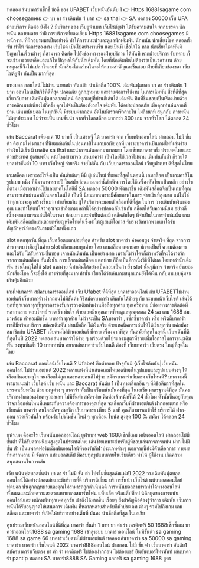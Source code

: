 ทดลองเล่นบาคาร่าเช็กชี่ ข้อดี ของ UFABET เว็บพนันอันดับ 1
👉 Https 16881sagame com choosegames
👉 บา คา ร่า เดิมพัน 1 บาท
👉 sa thai
👉 SA ทดลอง 50000
เว็บ UFA ฝ่ายบริการ ติดต่อ ยังไง ?
มีบริการ ของ เว็บยูฟ่าเบท เว็บไซต์ยูฟ่า ได้รับความสนใจ จากบรรดา นักพนัน หลายหลาย ว่ามี การบริการที่ยอดเยี่ยม Https 16881sagame com choosegames มีพนักงาน ที่ฝึกอบรมมาเป็นอย่างดี ทำให้การแนะนำและดูแลนักเดิมพัน นักพนัน นักเสี่ยงโชค ตลอดทั้งวัน ทำให้ จัดการของทาง เว็บไซต์ เป็นไปอย่างราบรื่น และเป็นที่ เชื่อใจได้ หาก นักเสี่ยงโชคพันมีปัญหาในเรื่องต่างๆ ก็สามารถ ติดต่อ ไปยังช่องทางของฝ่ายบริการ ได้ทันที หากฝ่ายบริการ รับทราบ ก็จะเข้ามาช่วยเหลือและแก้ไข ปัญหาให้กับนักเดิมพัน โดยที่นักเดิมพันไม่ต้องรอเป็นเวลานาน ด้วยเหตุผลนี้จึงไม่แปลกใจเลยที่ นักเสี่ยงโชคส่วนใดจะให้ความสำคัญและชื่นชอบ ฝ่ายที่เกี่ยวข้องของ เว็บไซต์ยูฟ่า กันเป็น มากที่สุด

แทงบอล ออนไลน์ ไม่ผ่าน นายหน้า ทันสมัย น่าเชือถือ 100%
เดิมพันฟุตบอล บา คา ร่า เดิมพัน 1 บาท ออนไลน์เป็นวิธีที่ดีที่สุด ปลอดภัย ถูกกฎหมาย และง่ายต่อการใช้งาน ในการเดิมพัน สิ่งที่ดีที่สุดเกี่ยวกับการ เดิมพันฟุตบอลออนไลน์ คือคุณอยู่ที่บ้านก็เล่นได้ เดิมพัน ทีมที่ชื่นชอบเป็นเรื่องง่ายด้วยการคลิกเมาส์เพียงไม่กี่ครั้ง คุณไม่จำเป็นต้องกังวลใจ เดิมพัน ได้อย่างปลอดภัย เมื่อคุณทำเล่นจากที่บ้าน เล่นพนันบอล ในทุกวันนี้ มีระบบฝากถอน อัตโนมัตรวดเร็วถายใน ไม่ถึงนาที สนุกกับ การพนันได้ทุกประเภท ไม่ว่าจะเป็น เกมชั้นนำ จากทั่วโลกสล็อต มากกว่า 300 เกม จากทั่วโลก ได้ตลอด 24 ชั่วโมง

เล่น Baccarat เพียงแค่ 10 บาทก็ เป็นเศรษฐี ได้
บาคาร่า จาก เว็บพนันออนไลน์ ฝากถอน ไม่มี ขั้น ต่ํา คือเกมไพ่ มาแรง ที่นิยมเล่นกันในบ่อนคาสิโนแถบเอเชียทุกที่ เพราะบาคาร่าเป็นเกมไพ่ที่เล่นง่าย ทำเงินได้เร็ว มี เทคนิค sa thai แนะนำการเล่นออกมามากมาย โดยเซียนบาคาร่าทั้ง ประเทศไทยและต่างประเทศ ผู้เล่นพนัน หน้าใหม่สามารถ เล่นบาคาร่า เป็นโดยใช้เวลาไม่นาน เดิมพันขั้นต่ำ ก็รวยได้ บาคาร่าขั้นต่ำ 10 บาท เว็บใหญ่ จ่ายจริง จ่ายไม่อั้น กับ เว็บบาคาร่าออนไลน์ เว็บยูฟ่าเบท ดีที่สุดในไทย

เกมสล็อต เพราะอะไรจึงเป็น อันดับต้นๆ ที่มี ผู้เล่นใหม่ ที่เยอะที่สุดในตอนนี้
เกมสล็อต เป็นเกมคาสิโน รูปแบบ หนึ่ง ที่มีมานานหลายปี ในสมัยก่อนเกมเหล่านี้ดำเนินการโดยใช้เครื่องคันโยกเป็นหลัก อย่างไรก็ตาม เมื่อเวลาผ่านไปและเทคโนโลยีที่ SA ทดลอง 50000 พัฒนาขึ้น เดิมพันสล็อตจึงเป็นเกมที่คุณสามารถเล่นผ่านคาสิโนออนไลน์ได้ เป็นที่ นิยมมากเพราะมีศักยภาพในการ จ่ายเงินที่สูงมาก แต่ไม่ใช่ว่าทุกเกมจะถูกสร้างขึ้นมา เท่าเทียมกัน ผู้ให้บริการจะมอบตัวเลือกที่ดีที่สุด ในการ วางเดิมพันเงินของคุณ และทำให้แน่ใจว่าคุณจะเข้าถึงเกมเหล่านี้ได้อย่างปลอดภัยเช่นกัน สล็อตได้รับความนิยม อย่างดี เนื่องจากสามารถเล่นได้ในราคา ย่อมเยา และจำเป็นต้องมี เคล็ดลับใดๆ ที่จำเป็นในการทำเช่นนั้น เกมเดิมพันสล็อตมักเล่นด้วยเหรียญหรือโทเค็นซึ่งทำให้ผู้เล่นมีโอกาส รับรางวัลหากพวกเขาได้รับสัญลักษณ์ที่ตรงกันสามตัวในหนึ่งแถว

slot แตกทุกวัน ที่สุด เว็บสล็อตแตกบ่อยที่สุด
สำหรับ slot บาคาร่า ค่าคอมสูง จ่ายจริง ที่สุด จากการสำรวจพบว่ามีอยู่ในค่าย slot เกือบแทบทุกค่าย โดย เกมสล็อต แตกบ่อย มักจะเป็นที่ ความต้องการ และได้รับ ได้รับความชื่นชอบ เจากนักเดิมพัน เป็นอย่างมาก เพราะไม่ว่าใครก็ต่างหวังที่จะได้รางวัล จากการเล่นสล็อต กันทั้งนั้น การเลือกเล่นสล็อต แตกบ่อย ก็ถือเป็นอีกหนึ่งวิธีที่ได้ผล โดยเหล่านักเดิมพัน ส่วนใหญ่ได้ใช้ slot แตกง่าย นี้ทำเงินได้อย่างเป็นกอบเป็นกำ ยิ่ง slot นั้นๆมีการ จ่ายจริง ยิ่งเยอะ นักเสี่ยงโชค ก็จะยิ่งได้ การจ่ายที่สูงมากเท่านั้น เรียกได้ว่าเล่นเกมสนุกแถมยังได้เงิน กลับมาแบบคุ้มจนเกินคุ้มอีกด้วย

เกมไพ่บาคาร่า สมัครบาคาร่าออนไลน์ เว็บ Ufabet ที่ดีที่สุด
บาคาร่าออนไลน์ กับ UFABETไม่ผ่านเอเย่นต์ เว็บบาคาร่า ฝากถอนไม่มีขั้นต่ํา วิธีสมัครบาคาร่า เดิมพันได้ง่ายๆ กับ ระบบหน้าเว็บไซต์ เล่นได้ทุกที่ทุกเวลา ทุกที่ทุกเวลารองรับการวางเดิมพันผ่านมือถือทุกค่าย ทุกเครือข่าย มีช่องทางการติดต่อที่หลากหลาย ตอบโจทย์ รวดเร็ว ทันใจ ด้วยแอดมินคุณภาพที่จะดูแลคุณตลอด 24 sa เกม 1688 ชม. มาพร้อม ค่าคอมมิชชั่น บาคาร่า ทุกค่าย ไม่ว่าจะเป็น SAบาคาร่า , เซ็กซี่บาคาร่า หรือ พริตตี้บาคาร่า เราก็มีพร้อมบริการ สมัครเดิมพัน ผ่านมือถือ ได้เงินจริง ด้วยเทคนิคการเล่นให้ได้เงินทุกวัน แค่สมัครสมาชิกกับ UFABET เว็บตรงไม่ผ่านเอเย่นต์ ที่ครบเครื่องมากที่สุด ทันสมัยที่สุดในยุคนี้ เว็บพนันที่ดีที่สุดในปี 2022 ทดลองเล่นบาคาร่าได้ง่าย ๆ พร้อมด้วยโปรแกรมสูตรที่ช่วยเพิ่มโอกาสในการชนะเดิมพัน ลงทุนขั้นต่ำ 10 บาทเท่านั้น อยากเล่นบาคาร่าเว็บไหนดี ต้องที่ เว็บบาคาร่า เว็บตรง ใหญ่ที่สุดในไทย

เล่น Baccarat ออนไลน์เว็บไหนดี ? Ufabet คือคำตอบ
ปัจจุบันมี {เว็บไซต์พนัน|เว็บพนันออนไลน์ ไม่ผ่านเอเย่นต์ 2022 หลายแห่งที่นำเสนอเกมไพ่ยอดนิยมในรูปแบบและรูปแบบต่างๆ ให้เลือกกันอย่างจุใจ จนเลือกไม่ถูก และหลายคนก็ไม่รู้จะ สมัครบาคาร่าเว็บตรง เว็บไหนดี? บทความนี้เรามาแนะนำ เว็บไซต์ เว็บ พนัน และ Baccarat อันดับ 1 เป็นทางเลือกอื่น ๆ ที่มีข้อดีมากที่สุดในบรรดาเว็บพนัน ด้วย เมนูต่าง ๆ บาคาร่า ทั้งเป็น เว็บพนันมั่นคงที่สุด ในเอเชีย มาตรฐานดีที่สุด มั่นคง บริการฝากถอนผ่านทรูวอลเลท ไม่มีขั้นต่ำ สมัครง่าย ติดต่อเจ้าหน้าที่ได้ 24 ชั่วโมง ดังนั้นขึ้นอยู่กับคุณว่าจะเลือกอันไหนที่เหมาะกับความต้องการของคุณที่สุด จะเลือกเว็บที่ผ่านเอเย่นต์ ฝากถอนยาก หรือ เว็บหลัก บาคาร่า สนใจสมัคร สมาชิก เว็บบาคาร่า เพียง 5 นาที คุณก็สามารถเข้าใช้ บริการได้ ฝาก-ถอน รวดเร็วทันใจ พร้อมรับโปรโมชั่น ใหม่ ๆ ทุกเดือน โบนัส สูงสุด 100 % สมัคร ได้ตลอด 24 ชั่วโมง

ยูฟ่าเบท คืออะไร เว็บพนันบอลออนไลน์
ยูฟ่าเบท web 1688เช็กชี่เกม พนันออนไลน์ ฝากถอนไม่มีขั้นต่ํา ที่ได้รับความนิยมสูงสุดในประเทศไทย เล่นง่ายเหมาะสำหรับผู้ที่ชอบเล่นการการพนัน ฝาก ไม่มี ขั้น ต่ํา เป็นแพลตฟอร์มเดิมพันออนไลน์ที่รองรับกีฬาประเภทต่างๆ นอกจากนี้ยังมีตัวเลือกการ ทายผลที่หลากหลาย มี จัดการ แท่งบอลสเต็ป มีครบทุกรูปแบบภายในเว็บเดียว ทำให้ ผู้ใช้งาน เกิดความสนุกสนานในการเล่น

เว็บ พนันฟุตบอลชั้นนำ บา คา ร่า ไม่มี ขั้น ต่ํา โปรโมชั่นสุดค้มแห่งปี 2022
วางเดิมพันฟุตบอลออนไลน์ได้อย่างปลอดภัยและมีบริการที่ดี บริการดีเยี่ยม บริการชั้นนำ เว็บไซต์ พนันบอลออนไลน์ ฟุตบอล นั้นถูกกฎหมายและคุณไม่สามารถถูกดำเนินคดี การพนันบอลสามารถทำได้ทางออนไลน์ทั้งหมดและด้วยความสะดวกสบายของสมาร์ทโฟน แท็บเล็ต หรือแล็ปท็อป นี่คือยุคของการพนันออนไลน์และ พนักพนันทุกเพศทุกวัย เข้าถึงได้มากขึ้น เรื่อยๆ สิ่งสำคัญคือต้องรู้ว่าการ เดิมพัน เว็บการพนันได้รับอนุญาตให้เสนอการ เดิมพัน ที่หลากหลายสำหรับกีฬาประเภท ต่างๆ รวมไปถึงเกม เกมสล็อต และบาคาร่า ที่เปิดให้บริการอย่างเต็มที่ มั่นคง น่าเชื่อถือที่สุด ในเอเชีย

ศูนย์รวมเว็บพนันออนไลน์ที่ดีที่สุด
บาคาร่า ขั้นต่ำ 1 บาท
บา ค่า ร่า เครดิตฟรี 50
1688เซ็กซี่เกม
บาคาร่าออนไลน์1688
sa gaming 1688 เข้าสู่ระบบ
บาคาร่าออนไลน์ ไม่มีขั้นต่ำ
sa gaming 1688
sa game 66
บาคาร่าเว็บตรงไม่ผ่านเอเย่นต์
ทดลองเล่นบาคาร่า sa 50000
sa gaming บาคาร่า
บาคาร่า เว็บไหนดี 2022
บาคาร่า888ออนไลน์
ฝากถอน ไม่มี ขั้น ต่ํา
เว็บบาคาร่า อันดับ1
สมัครบาคาร่าเว็บตรง
บา ค่า ร่า เครดิตฟรี ไม่ต้องฝากก่อน ไม่ต้องแชร์ ยืนยันเบอร์โทรศัพท์
เล่นบาคาร่า pantip
ทดลอง SA
บาคาร่า8888
SA Gaming แจกฟรี
sa gaming 1688 สูตร
